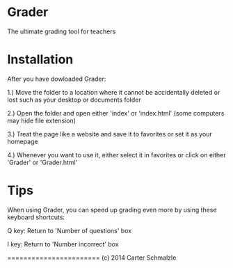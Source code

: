 Grader
======
The ultimate grading tool for teachers

Installation
============
After you have dowloaded Grader:

1.) Move the folder to a location where it cannot be accidentally deleted or lost such as your desktop or documents folder

2.) Open the folder and open either 'index' or 'index.html' (some computers may hide file extension)

3.) Treat the page like a website and save it to favorites or set it as your homepage

4.) Whenever you want to use it, either select it in favorites or click on either 'Grader' or 'Grader.html'

Tips
====

When using Grader, you can speed up grading even more by using these keyboard shortcuts:

Q key: Return to 'Number of questions' box

I key: Return to 'Number incorrect' box

=======================
(c) 2014 Carter Schmalzle
